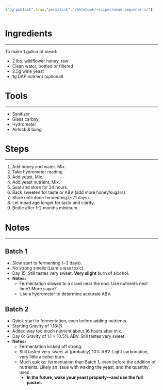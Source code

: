 ```yaml
---
{"dg-publish":true,"permalink":"/notebook/recipes/mead-beginner-s/"}
---
```


# Ingredients
---
To make 1 gallon of mead:
- 2 lbs. wildflower honey, raw
- Clean water, bottled or filtered
- 2.5g wine yeast
- 1g DAP nutrient (optional)
# Tools
---
- Sanitizer
- Glass carboy
- Hydrometer
- Airlock & bung
# Steps
---
1. Add honey and water. Mix.
2. Take hydrometer reading.
3. Add yeast. Mix.
4. Add yeast nutrient. Mix.
5. Seal and store for 24 hours.
6. Back sweeten for taste or ABV (add more honey/sugars).
7. Store until done fermenting (~21 days).
8. Let mead age longer for taste and clarity.
9. Bottle after 1-2 months minimum.
# Notes
---
## Batch 1
- Slow start to fermenting (~3 days).
- No strong smells (Liam's was toxic).
- Day 15: Still tastes very sweet. **Very slight** burn of alcohol.
- **Notes:**
	- Fermentation slowed to a crawl near the end. Use nutrients next time? More sugar?
	- Use a hydrometer to determine accurate ABV.
## Batch 2
- Quick start to fermentation, even before adding nutrients.
- Starting Gravity of 1.18(?)
- Added way too much nutrient about 16 hours after mix.
- Day 6: Gravity of 1.1 = 10.5% ABV. Still tastes very sweet.
- **Notes:**
	- Fermentation kicked off strong.
	- Still tasted very sweet at (probably) 10% ABV. Light carbonation, very little alcohol burn.
	- Much quicker fermentation than Batch 1, even before the addition of nutrients. Likely an issue with waking the yeast, and the quantity used. 
		- **In the future, wake your yeast properly—and use the full packet.**